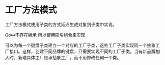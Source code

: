# 工厂方法模式

工厂方法模式使用子类的方式延迟生成对象到子类中实现。

Go中不存在继承 所以使用匿名组合来实现

可以为每一个键盘子类建立一个对应的工厂子类，这些工厂子类实现同一个抽象工厂接口。这样，创建不同品牌的键盘，只需要实现不同的工厂子类。当有新品牌加入时，新建具体工厂继承抽象工厂，而不用修改任何一个类。
